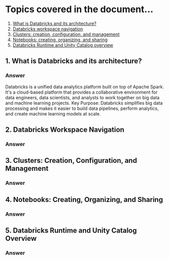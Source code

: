 # Topics covered in the document...

1. [What is Databricks and its architecture?](#1-what-is-databricks-and-its-architecture?)
2. [Databricks workspace navigation](#2-databricks-workspace-navigation)
3. [Clusters: creation, configuration, and management](#3-clusters-creation-configuration-and-management)
4. [Notebooks: creating, organizing, and sharing](#4-notebooks-creating-organizing-and-sharing)
5. [Databricks Runtime and Unity Catalog overview](#5-databricks-runtime-and-unity-catalog-overview)



## 1. What is Databricks and its architecture?

### Answer
 Databricks is a unified data analytics platform built on top of Apache Spark. It's a cloud-based platform that provides a collaborative environment for data engineers, data scientists, and analysts to work together on big data and machine learning projects.
Key Purpose: Databricks simplifies big data processing and makes it easier to build data pipelines, perform analytics, and create machine learning models at scale.


## 2. Databricks Workspace Navigation

### Answer


## 3. Clusters: Creation, Configuration, and Management

### Answer


## 4. Notebooks: Creating, Organizing, and Sharing

### Answer


## 5. Databricks Runtime and Unity Catalog Overview

### Answer